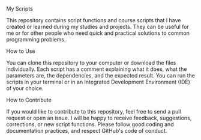My Scripts

This repository contains script functions and course scripts that I have created or learned during my studies and projects. They can be useful for me or for other people who need quick and practical solutions to common programming problems.

How to Use

You can clone this repository to your computer or download the files individually. Each script has a comment explaining what it does, what the parameters are, the dependencies, and the expected result. You can run the scripts in your terminal or in an Integrated Development Environment (IDE) of your choice.

How to Contribute

If you would like to contribute to this repository, feel free to send a pull request or open an issue. I will be happy to receive feedback, suggestions, corrections, or new script functions. Please follow good coding and documentation practices, and respect GitHub's code of conduct.
